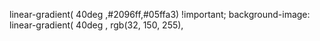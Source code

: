 linear-gradient(
40deg
,#2096ff,#05ffa3) !important;
    background-image: linear-gradient(
40deg
, rgb(32, 150, 255),
